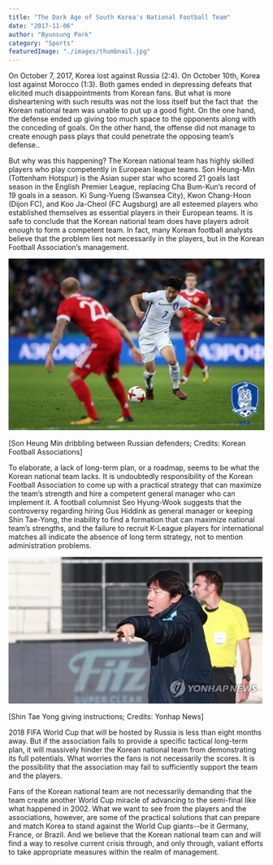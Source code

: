 ```yaml
---
title: "The Dark Age of South Korea's National Football Team"
date: "2017-11-06"
author: "Byunsung Park"
category: "Sports"
featuredImage: "./images/thumbnail.jpg"
---
```


On October 7, 2017, Korea lost against Russia (2:4). On October 10th, Korea lost against Morocco (1:3). Both games ended in depressing defeats that elicited much disappointments from Korean fans. But what is more disheartening with such results was not the loss itself but the fact that  the Korean national team was unable to put up a good fight. On the one hand, the defense ended up giving too much space to the opponents along with the conceding of goals. On the other hand, the offense did not manage to create enough pass plays that could penetrate the opposing team’s defense..

But why was this happening? The Korean national team has highly skilled players who play competently in European league teams. Son Heung-Min (Tottenham Hotspur) is the Asian super star who scored 21 goals last season in the English Premier League, replacing Cha Bum-Kun’s record of 19 goals in a season. Ki Sung-Yueng (Swansea City), Kwon Chang-Hoon (Dijon FC), and Koo Ja-Cheol (FC Augsburg) are all esteemed players who established themselves as essential players in their European teams. It is safe to conclude that the Korean national team does have players adroit enough to form a competent team. In fact, many Korean football analysts believe that the problem lies not necessarily in the players, but in the Korean Football Association’s management.

![son heung min](./images/son-heung-min.jpg)

\[Son Heung Min dribbling between Russian defenders; Credits: Korean Football Associations\]

To elaborate, a lack of long-term plan, or a roadmap, seems to be what the Korean national team lacks. It is undoubtedly responsibility of the Korean Football Association to come up with a practical strategy that can maximize the team’s strength and hire a competent general manager who can implement it. A football columnist Seo Hyung-Wook suggests that the controversy regarding hiring Gus Hiddink as general manager or keeping Shin Tae-Yong, the inability to find a formation that can maximize national team’s strengths, and the failure to recruit K-League players for international matches all indicate the absence of long term strategy, not to mention administration problems.

![Shin Tae Yong giving instructions](./images/Shin-Tae-Yong-giving-instructions.jpg)

\[Shin Tae Yong giving instructions; Credits: Yonhap News\]

2018 FIFA World Cup that will be hosted by Russia is less than eight months away. But if the association fails to provide a specific tactical long-term plan, it will massively hinder the Korean national team from demonstrating its full potentials. What worries the fans is not necessarily the scores. It is the possibility that the association may fail to sufficiently support the team and the players.

Fans of the Korean national team are not necessarily demanding that the team create another World Cup miracle of advancing to the semi-final like what happened in 2002. What we want to see from the players and the associations, however, are some of the practical solutions that can prepare and match Korea to stand against the World Cup giants--be it Germany, France, or Brazil. And we believe that the Korean national team can and will find a way to resolve current crisis through, and only through, valiant efforts to take appropriate measures within the realm of management.
